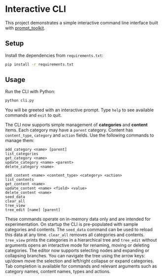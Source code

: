 # Interactive CLI

This project demonstrates a simple interactive command line interface built with [prompt_toolkit](https://github.com/prompt-toolkit/python-prompt-toolkit).

## Setup

Install the dependencies from `requirements.txt`:

```bash
pip install -r requirements.txt
```

## Usage

Run the CLI with Python:

```bash
python cli.py
```

You will be greeted with an interactive prompt. Type `help` to see available commands and `exit` to quit.

The CLI now supports simple management of **categories** and **content** items. Each category may have a `parent` category. Content has `content_type`, `category` and `action` fields. Use the following commands to manage them:

```
add_category <name> [parent]
list_categories
get_category <name>
update_category <name> <parent>
delete_category <name>

add_content <name> <content_type> <category> <action>
list_contents
get_content <name>
update_content <name> <field> <value>
delete_content <name>
seed_data
clear_all
tree_view
tree_edit [name] [parent]
```

These commands operate on in-memory data only and are intended for experimentation.
On startup the CLI is pre-populated with sample categories and contents. The
`seed_data` command can be used to reload this data at any time. `clear_all`
removes all categories and contents. `tree_view` prints the categories in a
hierarchical tree and `tree_edit` without arguments opens an interactive mode
for renaming, moving or deleting categories. The editor now supports selecting
nodes and expanding or collapsing branches. You can navigate the tree using the
arrow keys: up/down move the selection and left/right collapse or expand
categories. Tab completion is available for commands and relevant arguments such
as category names, content names, types and actions.

